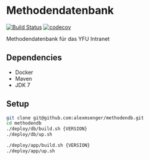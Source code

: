 # Methodendatenbank
[![Build Status](https://travis-ci.org/MethodenDB-YFU/backend.svg?branch=1-write-tests)](https://travis-ci.org/MethodenDB-YFU/backend) [![codecov](https://codecov.io/gh/MethodenDB-YFU/backend/branch/master/graph/badge.svg)](https://codecov.io/gh/MethodenDB-YFU/backend)

Methodendatenbank für das YFU Intranet

## Dependencies
* Docker
* Maven
* JDK 7

## Setup

```sh
git clone git@github.com:alexmsenger/methodendb.git
cd methodendb
./deploy/db/build.sh {VERSION}
./deploy/db/up.sh

./deploy/app/build.sh {VERSION}
./deploy/app/up.sh
```


